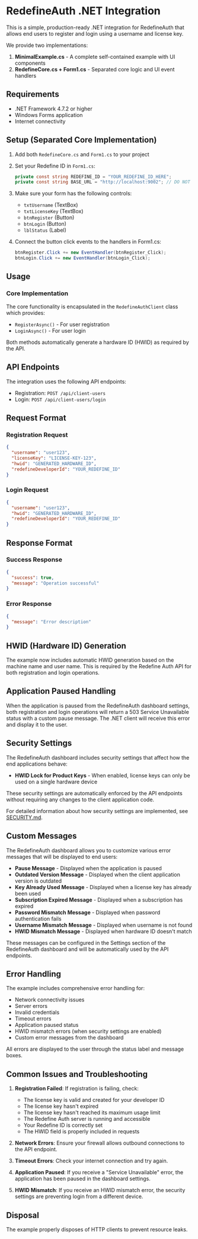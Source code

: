 # RedefineAuth .NET Integration

This is a simple, production-ready .NET integration for RedefineAuth that allows end users to register and login using a username and license key.

We provide two implementations:

1. **MinimalExample.cs** - A complete self-contained example with UI components
2. **RedefineCore.cs + Form1.cs** - Separated core logic and UI event handlers

## Requirements

- .NET Framework 4.7.2 or higher
- Windows Forms application
- Internet connectivity

## Setup (Separated Core Implementation)

1. Add both `RedefineCore.cs` and `Form1.cs` to your project
2. Set your Redefine ID in `Form1.cs`:
   ```csharp
   private const string REDEFINE_ID = "YOUR_REDEFINE_ID_HERE";
   private const string BASE_URL = "http://localhost:9002"; // DO NOT CHANGE IT
   ```
3. Make sure your form has the following controls:
   - `txtUsername` (TextBox)
   - `txtLicenseKey` (TextBox)
   - `btnRegister` (Button)
   - `btnLogin` (Button)
   - `lblStatus` (Label)

4. Connect the button click events to the handlers in Form1.cs:
   ```csharp
   btnRegister.Click += new EventHandler(btnRegister_Click);
   btnLogin.Click += new EventHandler(btnLogin_Click);
   ```

## Usage

### Core Implementation

The core functionality is encapsulated in the `RedefineAuthClient` class which provides:

- `RegisterAsync()` - For user registration
- `LoginAsync()` - For user login

Both methods automatically generate a hardware ID (HWID) as required by the API.

## API Endpoints

The integration uses the following API endpoints:

- Registration: `POST /api/client-users`
- Login: `POST /api/client-users/login`

## Request Format

### Registration Request
```json
{
  "username": "user123",
  "licenseKey": "LICENSE-KEY-123",
  "hwid": "GENERATED_HARDWARE_ID",
  "redefineDeveloperId": "YOUR_REDEFINE_ID"
}
```

### Login Request
```json
{
  "username": "user123",
  "hwid": "GENERATED_HARDWARE_ID",
  "redefineDeveloperId": "YOUR_REDEFINE_ID"
}
```

## Response Format

### Success Response
```json
{
  "success": true,
  "message": "Operation successful"
}
```

### Error Response
```json
{
  "message": "Error description"
}
```

## HWID (Hardware ID) Generation

The example now includes automatic HWID generation based on the machine name and user name. This is required by the Redefine Auth API for both registration and login operations.

## Application Paused Handling

When the application is paused from the RedefineAuth dashboard settings, both registration and login operations will return a 503 Service Unavailable status with a custom pause message. The .NET client will receive this error and display it to the user.

## Security Settings

The RedefineAuth dashboard includes security settings that affect how the end applications behave:

- **HWID Lock for Product Keys** - When enabled, license keys can only be used on a single hardware device

These security settings are automatically enforced by the API endpoints without requiring any changes to the client application code.

For detailed information about how security settings are implemented, see [SECURITY.md](file:///c:/Users/MY-COMPUTER/Downloads/Redefine/redefine-auth-main/src/integrations/dotnet/SECURITY.md).

## Custom Messages

The RedefineAuth dashboard allows you to customize various error messages that will be displayed to end users:

- **Pause Message** - Displayed when the application is paused
- **Outdated Version Message** - Displayed when the client application version is outdated
- **Key Already Used Message** - Displayed when a license key has already been used
- **Subscription Expired Message** - Displayed when a subscription has expired
- **Password Mismatch Message** - Displayed when password authentication fails
- **Username Mismatch Message** - Displayed when username is not found
- **HWID Mismatch Message** - Displayed when hardware ID doesn't match

These messages can be configured in the Settings section of the RedefineAuth dashboard and will be automatically used by the API endpoints.

## Error Handling

The example includes comprehensive error handling for:
- Network connectivity issues
- Server errors
- Invalid credentials
- Timeout errors
- Application paused status
- HWID mismatch errors (when security settings are enabled)
- Custom error messages from the dashboard

All errors are displayed to the user through the status label and message boxes.

## Common Issues and Troubleshooting

1. **Registration Failed**: If registration is failing, check:
   - The license key is valid and created for your developer ID
   - The license key hasn't expired
   - The license key hasn't reached its maximum usage limit
   - The Redefine Auth server is running and accessible
   - Your Redefine ID is correctly set
   - The HWID field is properly included in requests

2. **Network Errors**: Ensure your firewall allows outbound connections to the API endpoint.

3. **Timeout Errors**: Check your internet connection and try again.

4. **Application Paused**: If you receive a "Service Unavailable" error, the application has been paused in the dashboard settings.

5. **HWID Mismatch**: If you receive an HWID mismatch error, the security settings are preventing login from a different device.

## Disposal

The example properly disposes of HTTP clients to prevent resource leaks.
